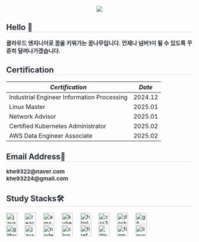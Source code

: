 <p align='center'>
  <img src="https://capsule-render.vercel.app/api?type=venom&height=200&color=0:a8c5f9,100:dcb3b8&text=HYOEUN's%20Github&section=header&reversal=false&fontSize=55&descAlign=38&fontAlign=50&fontAlignY=50&animation=twinkling&fontColor=adb8cf"/>
</p>

<div style="text-align: left;"> 
    <h2 style="border-bottom: 1px solid #d8dee4; color: #282d33;"> Hello 🙌 </h2>  
    <div style="font-weight: 700; font-size: 15px; color: #282d33;"> 
        클라우드 엔지니어로 꿈을 키워가는 꿈나무입니다. 언제나 넘버1이 될 수 있도록 꾸준히 달려나가겠습니다.
    </div> 
</div>

<h2 style="border-bottom: 1px solid #d8dee4; color: #282d33;"> Certification </h2>  

<!-- 마크다운 형식으로 테이블 작성 -->
| *Certification*                       | *Date*       |
|---------------------------------------|--------------|
| Industrial Engineer Information Processing | 2024.12 |
| Linux Master                          | 2025.01      |
| Network Advisor                       | 2025.01      |
| Certified Kubernetes Administrator    | 2025.02      |
| AWS Data Engineer Associate           | 2025.02      |

<div style="text-align: left;"> 
    <h2 style="border-bottom: 1px solid #d8dee4; color: #282d33;"> Email Address📝 </h2>  
    <div style="font-weight: 700; font-size: 15px; color: #282d33;"> 
        khe9322@naver.com <br>
        khe93224@gmail.com
    </div> 
</div>

<div style="text-align: left;"> 
    <h2 style="border-bottom: 1px solid #d8dee4; color: #282d33;"> Study Stacks🛠️  </h2>  
<div align="left">
  <img src="https://cdn.jsdelivr.net/gh/devicons/devicon/icons/javascript/javascript-original.svg" height="30" alt="javascript logo"  />
  <img width="12" />
  <img src="https://cdn.jsdelivr.net/gh/devicons/devicon/icons/react/react-original.svg" height="30" alt="react logo"  />
  <img width="12" />
  <img src="https://cdn.jsdelivr.net/gh/devicons/devicon/icons/amazonwebservices/amazonwebservices-line-wordmark.svg" height="30" alt="amazonwebservices logo"  />
  <img width="12" />
  <img src="https://cdn.jsdelivr.net/gh/devicons/devicon/icons/kubernetes/kubernetes-plain.svg" height="30" alt="kubernetes logo"  />
  <img width="12" />
  <img src="https://cdn.jsdelivr.net/gh/devicons/devicon/icons/html5/html5-original.svg" height="30" alt="html5 logo"  />
  <img width="12" />
  <img src="https://cdn.jsdelivr.net/gh/devicons/devicon/icons/css3/css3-original.svg" height="30" alt="css3 logo"  />
  <img width="12" />
  <img src="https://cdn.jsdelivr.net/gh/devicons/devicon/icons/docker/docker-original.svg" height="30" alt="docker logo"  />
  <img width="12" />
  <img src="https://cdn.jsdelivr.net/gh/devicons/devicon/icons/git/git-original.svg" height="30" alt="git logo"  />
  <img width="12" />
  <br>
  <img src="https://cdn.jsdelivr.net/gh/devicons/devicon/icons/github/github-original.svg" height="30" alt="github logo"  />
  <img width="12" />
  <img src="https://cdn.jsdelivr.net/gh/devicons/devicon/icons/java/java-original.svg" height="30" alt="java logo"  />
  <img width="12" />
  <img src="https://cdn.jsdelivr.net/gh/devicons/devicon/icons/nodejs/nodejs-original.svg" height="30" alt="nodejs logo"  />
  <img width="12" />
  <img src="https://cdn.jsdelivr.net/gh/devicons/devicon/icons/c/c-original.svg" height="30" alt="c logo"  />
  <img width="12" />
  <img src="https://cdn.jsdelivr.net/gh/devicons/devicon/icons/firefox/firefox-original.svg" height="30" alt="firefox logo"  />
  <img width="12" />
  <img src="https://cdn.jsdelivr.net/gh/devicons/devicon/icons/mysql/mysql-original.svg" height="30" alt="mysql logo"  />
  <img width="12" />
  <img src="https://cdn.jsdelivr.net/gh/devicons/devicon/icons/figma/figma-original.svg" height="30" alt="figma logo"  />
  <img width="12" />
  <img src="https://cdn.jsdelivr.net/gh/devicons/devicon/icons/linux/linux-original.svg" height="30" alt="linux logo"  />
</div>
